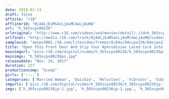 ```yaml
---
date: 2019-01-13
draft: false
affsite: "r18"
afflinkr18: "NjA4LjEuMS4xLjAuMC4wLjAuMA"
url: "h_565scpx00236"
urloriginal: "http://www.r18.com/videos/vod/movies/detail/-/id=h_565scpx00236"
urlfinal: "http://media.r18.com/track/NjA4LjEuMS4xLjAuMC4wLjAuMA/videos/vod/movies/detail/-/id=h_565scpx00236"
samplevid: "awspv3001.r18.com/litevideo/freepv/8/84s/84scpx236/84scpx236_dmb_w.mp4"
title: "Open This Front Door And Slip Your Aphrodisiac Laced Cock Into A Loose Housewife For Some Home Delivery Quickie Sex!! 4"
mainimgurl: "pics.r18.com/digital/video/h_565scpx00236/h_565scpx00236ps.jpg"
mainimgs: "h_565scpx00236ps.jpg"
releasedate: "Nov. 24, 2017"
duration: 227
productioncomp: "Scoop"
girls: ['----']
categories: ['Married Woman', 'Quickie', 'Reluctant', 'Vibrator', 'Substance Use', 'Hi-Def']
imgurls: ['pics.r18.com/digital/video/h_565scpx00236/h_565scpx00236jp-1.jpg', 'pics.r18.com/digital/video/h_565scpx00236/h_565scpx00236jp-2.jpg', 'pics.r18.com/digital/video/h_565scpx00236/h_565scpx00236jp-3.jpg', 'pics.r18.com/digital/video/h_565scpx00236/h_565scpx00236jp-4.jpg', 'pics.r18.com/digital/video/h_565scpx00236/h_565scpx00236jp-5.jpg', 'pics.r18.com/digital/video/h_565scpx00236/h_565scpx00236jp-6.jpg', 'pics.r18.com/digital/video/h_565scpx00236/h_565scpx00236jp-7.jpg', 'pics.r18.com/digital/video/h_565scpx00236/h_565scpx00236jp-8.jpg', 'pics.r18.com/digital/video/h_565scpx00236/h_565scpx00236jp-9.jpg', 'pics.r18.com/digital/video/h_565scpx00236/h_565scpx00236jp-10.jpg', 'pics.r18.com/digital/video/h_565scpx00236/h_565scpx00236jp-11.jpg', 'pics.r18.com/digital/video/h_565scpx00236/h_565scpx00236jp-12.jpg', 'pics.r18.com/digital/video/h_565scpx00236/h_565scpx00236jp-13.jpg', 'pics.r18.com/digital/video/h_565scpx00236/h_565scpx00236jp-14.jpg', 'pics.r18.com/digital/video/h_565scpx00236/h_565scpx00236jp-15.jpg', 'pics.r18.com/digital/video/h_565scpx00236/h_565scpx00236jp-16.jpg', 'pics.r18.com/digital/video/h_565scpx00236/h_565scpx00236jp-17.jpg', 'pics.r18.com/digital/video/h_565scpx00236/h_565scpx00236jp-18.jpg', 'pics.r18.com/digital/video/h_565scpx00236/h_565scpx00236jp-19.jpg', 'pics.r18.com/digital/video/h_565scpx00236/h_565scpx00236jp-20.jpg']
imgs: ['h_565scpx00236jp-1.jpg', 'h_565scpx00236jp-2.jpg', 'h_565scpx00236jp-3.jpg', 'h_565scpx00236jp-4.jpg', 'h_565scpx00236jp-5.jpg', 'h_565scpx00236jp-6.jpg', 'h_565scpx00236jp-7.jpg', 'h_565scpx00236jp-8.jpg', 'h_565scpx00236jp-9.jpg', 'h_565scpx00236jp-10.jpg', 'h_565scpx00236jp-11.jpg', 'h_565scpx00236jp-12.jpg', 'h_565scpx00236jp-13.jpg', 'h_565scpx00236jp-14.jpg', 'h_565scpx00236jp-15.jpg', 'h_565scpx00236jp-16.jpg', 'h_565scpx00236jp-17.jpg', 'h_565scpx00236jp-18.jpg', 'h_565scpx00236jp-19.jpg', 'h_565scpx00236jp-20.jpg']
---
```


